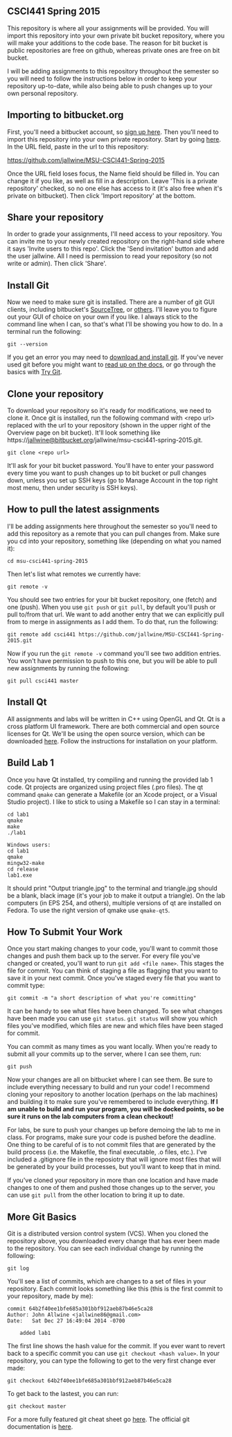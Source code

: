CSCI441 Spring 2015
-------------------

This repository is where all your assignments will be provided. You will
import this repository into your own private bit bucket repository, where you
will make your additions to the code base. The reason for bit bucket is public 
repositories are free on github, whereas private ones are free on bit bucket.

I will be adding assignments to this repository throughout the semester so you will need to follow the
instructions below in order to keep your repository up-to-date, while also being
able to push changes up to your own personal repository.

Importing to bitbucket.org
--------------------------

First, you'll need a bitbucket account, so [sign up here](https://bitbucket.org/account/signup/).
Then you'll need to import this repository into your own private repository.
Start by going [here](https://bitbucket.org/repo/import). In the URL field, paste
in the url to this repository: 

https://github.com/jallwine/MSU-CSCI441-Spring-2015

Once the URL field loses focus, the Name field should be filled in. You can change
it if you like, as well as fill in a description. Leave 'This is a private repository'
checked, so no one else has access to it (it's also free when it's private on bitbucket).
Then click 'Import repository' at the bottom.

Share your repository
---------------------

In order to grade your assignments, I'll need access to your repository. You can
invite me to your newly created repository on the right-hand side where it says
'Invite users to this repo'. Click the 'Send invitation' button and add the user
jallwine. All I need is permission to read your repository (so not write or admin).
Then click 'Share'.

Install Git
---------------------

Now we need to make sure git is installed. There are a number
of git GUI clients, including bitbucket's [SourceTree](https://www.atlassian.com/software/sourcetree/overview),
or [others](http://git-scm.com/downloads/guis).
I'll leave you to figure out your GUI of choice on your own if you like. 
I always stick to the command line when I can, so that's what I'll be showing
you how to do. In a terminal run the following:

    git --version 

If you get an error you may need to [download and install git](http://git-scm.com/downloads). 
If you've never used git before you might want to [read up on the docs](http://git-scm.com/doc), 
or go through the basics with [Try Git](try.github.com).

Clone your repository
---------------------

To download your repository so it's ready for modifications, we need to clone it.
Once git is installed, run the following command with &lt;repo url&gt; replaced with
the url to your repository (shown in the upper right of the Overview page on bit bucket).
It'll look something like https://jallwine@bitbucket.org/jallwine/msu-csci441-spring-2015.git.

    git clone <repo url>

It'll ask for your bit bucket password. You'll have to enter your password every time you
want to push changes up to bit bucket or pull changes down, unless you set up SSH keys (go to
Manage Account in the top right most menu, then under security is SSH keys).

How to pull the latest assignments
----------------------------------

I'll be adding assignments here throughout the semester so you'll need to add
this repository as a remote that you can pull changes from. Make sure you cd into
your repository, something like (depending on what you named it):

    cd msu-csci441-spring-2015

Then let's list what remotes we currently have:

    git remote -v

You should see two entries for your bit bucket repository, one (fetch) and one (push). When
you use `git push` or `git pull`, by default you'll push or pull to/from that url. We want to
add another entry that we can explicitly pull from to merge in assignments as I add them. To
do that, run the following:

    git remote add csci441 https://github.com/jallwine/MSU-CSCI441-Spring-2015.git

Now if you run the `git remote -v` command you'll see two addition entries. You won't have permission
to push to this one, but you will be able to pull new assignments by running the following:

    git pull csci441 master

Install Qt
----------

All assignments and labs will be written in C++ using OpenGL and Qt. Qt is a cross platform
UI framework. There are both commercial and open source licenses for Qt.  We'll be using the 
open source version, which can be downloaded [here](http://www.qt.io/download-open-source/).
Follow the instructions for installation on your platform.

Build Lab 1
-----------

Once you have Qt installed, try compiling and running the provided lab 1 code. Qt projects
are organized using project files (.pro files). The qt command `qmake` can generate a Makefile
(or an Xcode project, or a Visual Studio project). I like to stick to using a Makefile so I can
stay in a terminal:  

    cd lab1
    qmake
    make
    ./lab1

    Windows users:
    cd lab1
    qmake
    mingw32-make
    cd release
    lab1.exe

It should print "Output triangle.jpg" to the terminal and triangle.jpg should be a blank, black image (it's
your job to make it output a triangle). On the lab computers (in EPS 254, and others), multiple versions of qt are 
installed on Fedora. To use the right version of qmake use `qmake-qt5`.

How To Submit Your Work
-----------------------

Once you start making changes to your code, you'll want to commit those changes and push them back up
to the server. For every file you've changed or created, you'll want to run `git add <file name>`. This
stages the file for commit. You can think of staging a file as flagging that you want to save it in your
next commit. Once you've staged every file that you want to commit type:

    git commit -m "a short description of what you're committing"

It can be handy to see what files have been changed. To see what changes have been made you can 
use `git status`. `git status` will show you which files you've modified, which files are new 
and which files have been staged for commit. 

You can commit as many times as you want locally. When you're ready to submit all your commits up to the
server, where I can see them, run:

    git push 

Now your changes are all on bitbucket where I can see them. Be sure to include everything necessary
to build and run your code! I recommend cloning your repository to another location (perhaps on the
lab machines) and building it to make sure you've remembered to include everything. **If I am unable
to build and run your program, you will be docked points, so be sure it runs on the lab computers
from a clean checkout!**

For labs, be sure to push your changes up
before demoing the lab to me in class. For programs, make sure your code is pushed before the deadline.
One thing to be careful of is to not commit files that are generated by the build process (i.e. the
Makefile, the final executable, .o files, etc.). I've included a .gitignore file in the reposiotry that will
ignore most files that will be generated by your build processes, but you'll want to keep that in mind.

If you've cloned your repository in more than one location and have made changes to one of them and pushed
those changes up to the server, you can use `git pull` from the other location to bring it up to date.

More Git Basics
---------------

Git is a distributed version control system (VCS). When you cloned the repository above, you downloaded
every change that has ever been made to the repository. You can see each individual change by running the 
following:

    git log

You'll see a list of commits, which are changes to a set of files in your repository. Each commit looks
something like this (this is the first commit to your repository, made by me):

    commit 64b2f40ee1bfe685a301bbf912aeb87b46e5ca28
    Author: John Allwine <jallwine86@gmail.com>
    Date:   Sat Dec 27 16:49:04 2014 -0700

        added lab1

The first line shows the hash value for the commit. If you ever want to revert back to a specific commit
you can use `git checkout <hash value>`. In your repository, you can type the following to get to the very
first change ever made:

    git checkout 64b2f40ee1bfe685a301bbf912aeb87b46e5ca28

To get back to the lastest, you can run:

    git checkout master

For a more fully featured git cheat sheet go [here](https://training.github.com/kit/downloads/github-git-cheat-sheet.pdf).
The official git documentation is [here](http://git-scm.com/doc).
